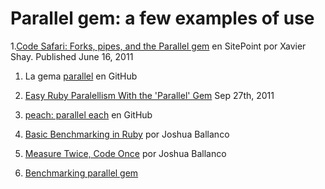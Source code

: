 Parallel gem: a few examples of use
============

1.[Code Safari: Forks, pipes, and the Parallel gem](http://www.sitepoint.com/code-safari-forks-pipes-and-the-parallel-gem/) en SitePoint por Xavier Shay.  Published June 16, 2011

1. La gema [parallel](https://github.com/grosser/parallel) en GitHub

1. [Easy Ruby Paralellism With the 'Parallel' Gem](http://blog.mostof.it/easy-ruby-paralellism-with-the-parallel-gem/) Sep 27th, 2011

1. [peach: parallel each](https://github.com/schleyfox/peach) en GitHub

1. [Basic Benchmarking in Ruby](http://blogs.burnsidedigital.com/2012/10/basic-benchmarking-in-ruby/) por Joshua Ballanco

1. [Measure Twice, Code Once](http://blogs.burnsidedigital.com/2012/11/measure-twice-code-once/) por Joshua Ballanco

1. [Benchmarking parallel gem](https://gist.github.com/francescoagati/4242223)
